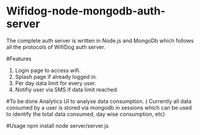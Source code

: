 # Wifidog-node-mongodb-auth-server
The complete auth server is written in Node.js and MongoDb which follows all the protocols of WifiDog auth server. 

#Features
1. Login page to access wifi.
2. Splash page if already logged in. 
3. Per day data limit for every user. 
4. Notifiy user via SMS if data limit reached.

#To be done
Analytics UI to analyse data consumption. ( Currently all data consumed by a user is stored via mongodb in sessions which can be used to identify the total data consumed, day wise consumption, etc)

#Usage
npm install
node server/server.js
